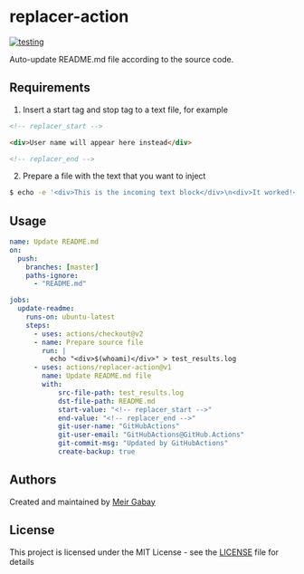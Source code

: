 # replacer-action

[![testing](https://github.com/unfor19/replacer-action/workflows/testing/badge.svg)](https://github.com/unfor19/replacer-action/actions?query=workflow%3Atesting)

Auto-update README.md file according to the source code.

## Requirements

1. Insert a start tag and stop tag to a text file, for example

```html
<!-- replacer_start -->

<div>User name will appear here instead</div>

<!-- replacer_end -->
```

2. Prepare a file with the text that you want to inject

```bash
$ echo -e '<div>This is the incoming text block</div>\n<div>It worked!</div>' > test_results.log
```

## Usage

```yaml
name: Update README.md
on:
  push:
    branches: [master]
    paths-ignore:
      - "README.md"

jobs:
  update-readme:
    runs-on: ubuntu-latest
    steps:
      - uses: actions/checkout@v2
	  - name: Prepare source file
	  	run: |
		  echo "<div>$(whoami)</div>" > test_results.log
	  - uses: actions/replacer-action@v1
      	name: Update README.md file
		with:
			src-file-path: test_results.log
			dst-file-path: README.md
			start-value: "<!-- replacer_start -->"
			end-value: "<!-- replacer_end -->"
			git-user-name: "GitHubActions"
			git-user-email: "GitHubActions@GitHub.Actions"
			git-commit-msg: "Updated by GitHubActions"
			create-backup: true
```

## Authors

Created and maintained by [Meir Gabay](https://github.com/unfor19)

## License

This project is licensed under the MIT License - see the [LICENSE](https://github.com/unfor19/replacer-action/blob/master/LICENSE) file for details
